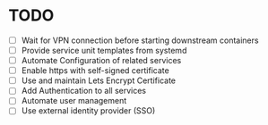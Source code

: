 # TODO

- [ ] Wait for VPN connection before starting downstream containers
- [ ] Provide service unit templates from systemd
- [ ] Automate Configuration of related services
- [ ] Enable https with self-signed certificate
- [ ] Use and maintain Lets Encrypt Certificate
- [ ] Add Authentication to all services
- [ ] Automate user management
- [ ] Use external identity provider (SSO)